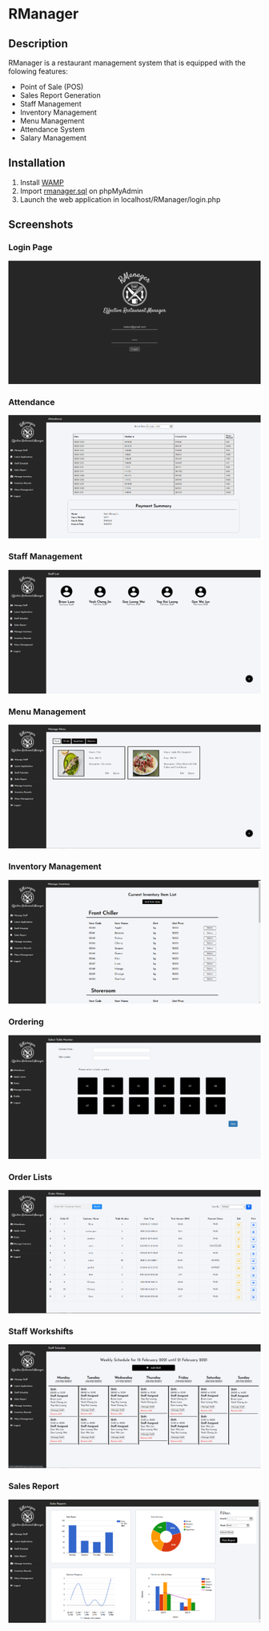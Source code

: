 # RManager #

## Description ##
RManager is a restaurant management system that is equipped with the folowing features:
* Point of Sale (POS)
* Sales Report Generation
* Staff Management
* Inventory Management
* Menu Management
* Attendance System
* Salary Management

## Installation ##
1. Install [WAMP](https://www.wampserver.com/en/download-wampserver-64bits/)
2. Import [rmanager.sql](https://github.com/NelsonGan/RManager/blob/main/database/rmanager.sql) on phpMyAdmin
3. Launch the web application in localhost/RManager/login.php

## Screenshots ##
### Login Page ###
![image](https://raw.githubusercontent.com/NelsonGan/RManager/main/images/login.png)

### Attendance ###
![image](https://raw.githubusercontent.com/NelsonGan/RManager/main/images/attendance.png)

### Staff Management ###
![image](https://raw.githubusercontent.com/NelsonGan/RManager/main/images/stafflist.png)

### Menu Management ###
![image](https://raw.githubusercontent.com/NelsonGan/RManager/main/images/menu.png)

### Inventory Management ###
![image](https://raw.githubusercontent.com/NelsonGan/RManager/main/images/inventory.png)

### Ordering ###
![image](https://raw.githubusercontent.com/NelsonGan/RManager/main/images/order.png)

### Order Lists ###
![image](https://raw.githubusercontent.com/NelsonGan/RManager/main/images/orderlist.png)

### Staff Workshifts ####
![image](https://raw.githubusercontent.com/NelsonGan/RManager/main/images/schedule.png)

### Sales Report ###
![image](https://raw.githubusercontent.com/NelsonGan/RManager/main/images/report.png)
